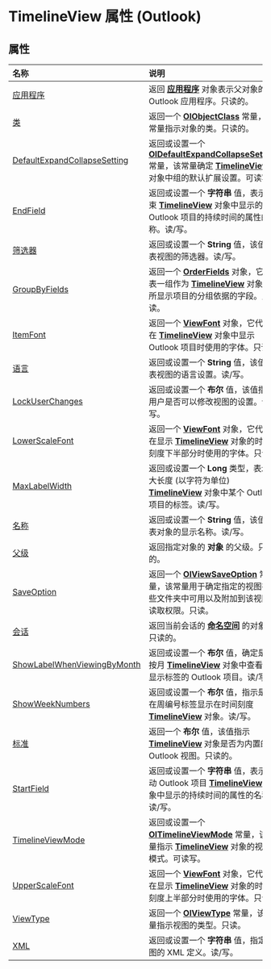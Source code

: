 
# TimelineView 属性 (Outlook)

## 属性



|**名称**|**说明**|
|:-----|:-----|
|[应用程序](9f45f96a-55e0-5610-5096-272120685b6e.md)|返回 **[应用程序](797003e7-ecd1-eccb-eaaf-32d6ddde8348.md)** 对象表示父对象的 Outlook 应用程序。只读的。|
|[类](e85f5725-d845-02df-33ef-752d735ac1ce.md)|返回一个 **[OlObjectClass](33d724b3-df3c-2a7f-a80f-93b66d96f588.md)** 常量，该常量指示对象的类。只读的。|
|[DefaultExpandCollapseSetting](66b0dad5-c7c2-a749-4b1b-282de1383a10.md)|返回或设置一个  **[OlDefaultExpandCollapseSetting](b05310dc-0bb6-2f78-d3f2-56c02402bbf9.md)** 常量，该常量确定 **[TimelineView](fb14c1a1-f542-fa1e-f30f-c5ee3d2f0206.md)** 对象中组的默认扩展设置。可读写。|
|[EndField](7fef24ee-f96a-39e5-5b9a-9fe46ee7c627.md)|返回或设置一个 **字符串** 值，表示结束 **[TimelineView](fb14c1a1-f542-fa1e-f30f-c5ee3d2f0206.md)** 对象中显示的 Outlook 项目的持续时间的属性的名称。读/写。|
|[筛选器](588f39bd-9bc2-4e11-3359-da75bfbff62d.md)|返回或设置一个 **String** 值，该值代表视图的筛选器。读/写。|
|[GroupByFields](2f748d18-b28e-16c4-353f-10c41c5bb5c2.md)|返回一个  **[OrderFields](e115fb80-352d-fd2e-c1c3-d266776fe122.md)** 对象，它代表一组作为 **[TimelineView](fb14c1a1-f542-fa1e-f30f-c5ee3d2f0206.md)** 对象中所显示项目的分组依据的字段。只读。|
|[ItemFont](7f01e8b1-cd9e-eb19-e481-35b98029320c.md)|返回一个  **[ViewFont](cbd7c6ce-f49a-1627-0ad9-a019911fb47b.md)** 对象，它代表在 **[TimelineView](fb14c1a1-f542-fa1e-f30f-c5ee3d2f0206.md)** 对象中显示 Outlook 项目时使用的字体。只读。|
|[语言](6c213b89-ddb2-2b5a-637a-55953b42abd3.md)|返回或设置一个 **String** 值，该值代表视图的语言设置。读/写。|
|[LockUserChanges](1e7dcc85-58a2-5599-9a48-8405331d04c9.md)|返回或设置一个 **布尔** 值，该值指示用户是否可以修改视图的设置。读/写。|
|[LowerScaleFont](3aceef64-c442-a719-d104-8bd27fba8283.md)|返回一个  **[ViewFont](cbd7c6ce-f49a-1627-0ad9-a019911fb47b.md)** 对象，它代表在显示 **[TimelineView](fb14c1a1-f542-fa1e-f30f-c5ee3d2f0206.md)** 对象的时间刻度下半部分时使用的字体。只读。|
|[MaxLabelWidth](b97e4104-89d8-c8a6-598e-7397cf47f320.md)|返回或设置一个 **Long** 类型，表示最大长度 (以字符为单位) **[TimelineView](fb14c1a1-f542-fa1e-f30f-c5ee3d2f0206.md)** 对象中某个 Outlook 项目的标签。读/写。|
|[名称](c1af7c0b-aaac-39d9-ae09-91a3e0f30011.md)|返回或设置一个 **String** 值，该值代表对象的显示名称。读/写。|
|[父级](e5e14efe-13f4-fa67-c100-7c71ee3c7fdb.md)|返回指定对象的 **对象** 的父级。只读的。|
|[SaveOption](c18bcf6f-eeb7-53d2-95a9-5d380d32f6cf.md)|返回一个  **[OlViewSaveOption](c08bab4d-ecdd-a2ac-1cdc-fa910f9585e0.md)** 常量，该常量用于确定指定的视图在哪些文件夹中可用以及附加到该视图的读取权限。只读。|
|[会话](9d85749d-c254-c294-112f-d0343a2f01a9.md)|返回当前会话的 **[命名空间](f0dcaa19-07f5-5d42-a3bf-2e42b7885644.md)** 的对象。只读的。|
|[ShowLabelWhenViewingByMonth](6af6ff5f-6fbb-e6b7-6270-7a12cc573514.md)|返回或设置一个 **布尔** 值，确定是否按月 **[TimelineView](fb14c1a1-f542-fa1e-f30f-c5ee3d2f0206.md)** 对象中查看时显示标签的 Outlook 项目。读/写。|
|[ShowWeekNumbers](c4c5a7e5-bc4a-e30a-90c4-89aa3d23368a.md)|返回或设置一个 **布尔** 值，指示是否在周编号标签显示在时间刻度 **[TimelineView](fb14c1a1-f542-fa1e-f30f-c5ee3d2f0206.md)** 对象。读/写。|
|[标准](798b5dcd-9226-b0f9-032e-bcfa7b3e17ab.md)|返回一个 **布尔** 值，该值指示 **[TimelineView](fb14c1a1-f542-fa1e-f30f-c5ee3d2f0206.md)** 对象是否为内置的 Outlook 视图。只读的。|
|[StartField](2477ce1d-a5d0-ddf5-49e9-b25dcd90efbd.md)|返回或设置一个 **字符串** 值，表示启动 Outlook 项目 **[TimelineView](fb14c1a1-f542-fa1e-f30f-c5ee3d2f0206.md)** 对象中显示的持续时间的属性的名称。读/写。|
|[TimelineViewMode](597facd9-74c4-266a-329d-c90bc77f8585.md)|返回或设置一个  **[OlTimelineViewMode](66d8d00b-3c6b-d9dc-4d8c-fc8170bdd879.md)** 常量，该常量指示 **[TimelineView](fb14c1a1-f542-fa1e-f30f-c5ee3d2f0206.md)** 对象的视图模式。可读写。|
|[UpperScaleFont](adaa6ca0-0c88-8eb6-5de0-236cbd4e508f.md)|返回一个  **[ViewFont](cbd7c6ce-f49a-1627-0ad9-a019911fb47b.md)** 对象，它代表在显示 **[TimelineView](fb14c1a1-f542-fa1e-f30f-c5ee3d2f0206.md)** 对象的时间刻度上半部分时使用的字体。只读。|
|[ViewType](6539a03b-b079-e443-7b79-0488fb5e8a3b.md)|返回一个  **[OlViewType](f2fec9d0-55c2-0991-0e1b-4dd653fdf09d.md)** 常量，该常量指示视图的类型。只读。|
|[XML](34dee7f8-ee8f-1194-f421-e43fd7815ffe.md)|返回或设置一个 **字符串** 值，指定视图的 XML 定义。读/写。|
